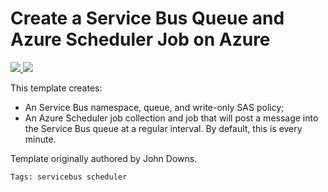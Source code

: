 # Create a Service Bus Queue and Azure Scheduler Job on Azure
<a href="https://portal.azure.com/#create/Microsoft.Template/uri/https%3A%2F%2Fraw.githubusercontent.com%2FAzure%2Fazure-quickstart-templates%2Fmaster%2F101-scheduler-service-bus%2Fazuredeploy.json" target="_blank">
    <img src="http://azuredeploy.net/deploybutton.png"/>
</a>
<a href="http://armviz.io/#/?load=https%3A%2F%2Fraw.githubusercontent.com%2FAzure%2Fazure-quickstart-templates%2Fmaster%2F101-scheduler-service-bus%2Fazuredeploy.json" target="_blank">
    <img src="http://armviz.io/visualizebutton.png"/>
</a>

This template creates:
 * An Service Bus namespace, queue, and write-only SAS policy;
 * An Azure Scheduler job collection and job that will post a message into the Service Bus queue at a regular interval. By default, this is every minute.

Template originally authored by John Downs.

`Tags: servicebus scheduler`
